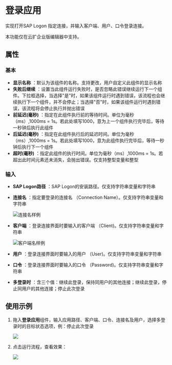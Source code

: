 # 登录应用

实现打开SAP Logon 指定连接，并输入客户端、用户、口令登录连接。

本功能仅在云扩企业版编辑器中支持。

## 属性

### 基本

- **显示名称** ：默认为该组件的名称。支持更改，用户自定义此组件的显示名称
- **失败后继续** ：设置当此组件运行失败时，是否忽略此错误继续运行下一个组件。下拉框选择，当选择"是"时，如果该组件运行时遇到错误，该流程也会继续执行下一个组件，并不会停止；当选择"否"时，如果该组件运行时遇到错误，该流程将会停止执行并抛出错误
- **前延迟(毫秒)** ：指定在此组件执行前的等待时间。单位为毫秒（ms）,1000ms = 1s。若此处填写1000，意为上一个组件执行完毕后，等待一秒钟后执行此组件
- **后延迟(毫秒)** ：指定在此组件执行后的延迟时间。单位为毫秒（ms）,1000ms = 1s。若此处填写1000，意为此组件执行完毕后，等待一秒钟后执行下一个组件
- **超时(毫秒)** ：指定此组件的执行时间。单位为毫秒（ms）,1000ms = 1s。若超出此时间元素还未消失，会抛出错误。仅支持整型变量和整型

### 输入

- **SAP Logon路径** ：SAP Logon的安装路径。仅支持字符串变量和字符串
- **连接名** ：指定要登录的连接名 （Connection Name）。仅支持字符串变量和字符串
  
  ![连接名样例](https://docimages.blob.core.chinacloudapi.cn/images/Activities/connectionname20210325.png)

- **客户端** ：登录连接界面时要输入的客户端 （Client)。仅支持字符串变量和字符串

  ![客户端名样例](https://docimages.blob.core.chinacloudapi.cn/images/Activities/client20210325.png)

- **用户** ：登录连接界面时要输入的用户 （User)。仅支持字符串变量和字符串
- **口令** ：登录连接界面时要输入的口令 （Password)。仅支持字符串变量和字符串
- **多登录时** ：含三个值：继续此登录，保持同用户的其他连接；继续此登录，停止同用户的其他连接；停止此次登录

## 使用示例

1. 拖入**登录应用**组件，输入应用路径、客户端、口令、连接名及用户，选择多登录时的目标状态选项，例：停止此次登录

    ![](https://docimages.blob.core.chinacloudapi.cn/images/Activities/SAPlogin-1.png)

2. 点击运行流程，查看效果：

    ![](https://docimages.blob.core.chinacloudapi.cn/images/Activities/SAPlogin-2.png)
